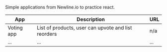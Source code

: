 Simple applications from Newline.io to practice react.

| App | Description | URL |
| ---- | ---- | ---- |
| Voting app | List of products, user can upvote and list reorders | n/a |
| ... | ... | ... |
